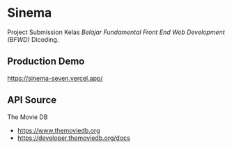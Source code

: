 # Sinema

Project Submission Kelas *Belajar Fundamental Front End Web Development (BFWD)* Dicoding.

## Production Demo

https://sinema-seven.vercel.app/

## API Source

The Movie DB
- https://www.themoviedb.org
- https://developer.themoviedb.org/docs
